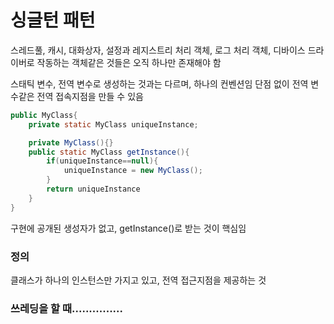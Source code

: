 # 싱글턴 패턴

스레드풀, 캐시, 대화상자, 설정과 레지스트리 처리 객체, 로그 처리 객체, 디바이스 드라이버로 작동하는 객체같은 것들은 오직 하나만 존재해야 함

스태틱 변수, 전역 변수로 생성하는 것과는 다르며, 하나의 컨벤션임
단점 없이 전역 변수같은 전역 접속지점을 만들 수 있음

```java
public MyClass{
    private static MyClass uniqueInstance;

    private MyClass(){}
    public static MyClass getInstance(){
        if(uniqueInstance==null){
            uniqueInstance = new MyClass();
        }
        return uniqueInstance
    }
}
```

구현에 공개된 생성자가 없고, getInstance()로 받는 것이 핵심임

### 정의

클래스가 하나의 인스턴스만 가지고 있고, 전역 접근지점을 제공하는 것

### 쓰레딩을 할 때...............


